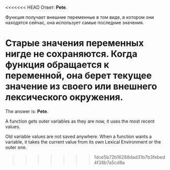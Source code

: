 <<<<<<< HEAD
Ответ: **Pete**.

Функция получает внешние переменные в том виде, в котором они находятся сейчас, она использует самые последние значения.

Старые значения переменных нигде не сохраняются. Когда функция обращается к переменной, она берет текущее значение из своего или внешнего лексического окружения.
=======
The answer is: **Pete**.

A function gets outer variables as they are now, it uses the most recent values.

Old variable values are not saved anywhere. When a function wants a variable, it takes the current value from its own Lexical Environment or the outer one.
>>>>>>> 1dce5b72b16288dad31b7b3febed4f38b7a5cd8a
